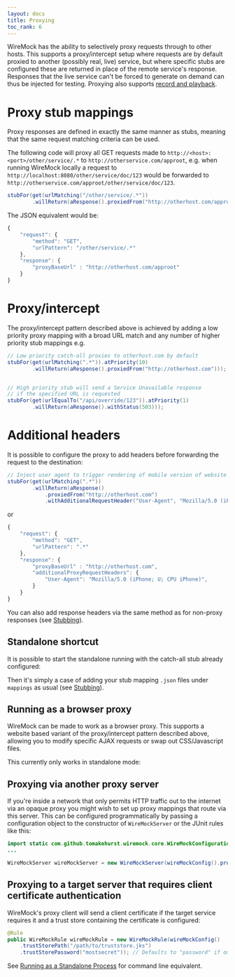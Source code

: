 ```yaml
---
layout: docs
title: Proxying
toc_rank: 6
---
```


WireMock has the ability to selectively proxy requests through to
other hosts. This supports a proxy/intercept setup where requests are by
default proxied to another (possibly real, live) service, but where
specific stubs are configured these are returned in place of the remote
service's response. Responses that the live service can't be forced to
generate on demand can thus be injected for testing. Proxying also
supports [record and playback](/docs/record-playback).

Proxy stub mappings
===================

Proxy responses are defined in exactly the same manner as stubs, meaning
that the same request matching criteria can be used.

The following code will proxy all GET requests made to
`http://<host>:<port>/other/service/.*` to
`http://otherservice.com/approot`, e.g. when running WireMock locally a
request to `http://localhost:8080/other/service/doc/123` would be
forwarded to `http://otherservice.com/approot/other/service/doc/123`.

```java
stubFor(get(urlMatching("/other/service/.*"))
        .willReturn(aResponse().proxiedFrom("http://otherhost.com/approot")));
```

The JSON equivalent would be:

```javascript
{
    "request": {
        "method": "GET",
        "urlPattern": "/other/service/.*"
    },
    "response": {
        "proxyBaseUrl" : "http://otherhost.com/approot"
    }
}
```

Proxy/intercept
===============

The proxy/intercept pattern described above is achieved by adding a low
priority proxy mapping with a broad URL match and any number of higher
priority stub mappings e.g.

```java
// Low priority catch-all proxies to otherhost.com by default
stubFor(get(urlMatching(".*")).atPriority(10)
        .willReturn(aResponse().proxiedFrom("http://otherhost.com")));


// High priority stub will send a Service Unavailable response
// if the specified URL is requested
stubFor(get(urlEqualTo("/api/override/123")).atPriority(1)
        .willReturn(aResponse().withStatus(503)));            
```

Additional headers
==================

It is possible to configure the proxy to add headers before forwarding
the request to the destination:

```java
// Inject user agent to trigger rendering of mobile version of website
stubFor(get(urlMatching(".*"))
        .willReturn(aResponse()
            .proxiedFrom("http://otherhost.com")
            .withAdditionalRequestHeader("User-Agent", "Mozilla/5.0 (iPhone; U; CPU iPhone)"));
```

or

```javascript
{
    "request": {
        "method": "GET",
        "urlPattern": ".*"
    },
    "response": {
        "proxyBaseUrl" : "http://otherhost.com",
        "additionalProxyRequestHeaders": {
            "User-Agent": "Mozilla/5.0 (iPhone; U; CPU iPhone)",
        }
    }
}
```

You can also add response headers via the same method as for non-proxy responses (see [Stubbing](/docs/stubbing)).

Standalone shortcut
-------------------

It is possible to start the standalone running with the catch-all stub
already configured:

Then it's simply a case of adding your stub mapping `.json` files under `mappings` as usual (see [Stubbing](/docs/stubbing)).

## Running as a browser proxy


WireMock can be made to work as a browser proxy. This supports a website
based variant of the proxy/intercept pattern described above, allowing
you to modify specific AJAX requests or swap out CSS/Javascript files.

This currently only works in standalone mode:

## Proxying via another proxy server


If you're inside a network that only permits HTTP traffic out to the
internet via an opaque proxy you might wish to set up proxy mappings
that route via this server. This can be configured programmatically by
passing a configuration object to the constructor of `WireMockServer` or
the JUnit rules like this:

```java
import static com.github.tomakehurst.wiremock.core.WireMockConfiguration.wireMockConfig;
...

WireMockServer wireMockServer = new WireMockServer(wireMockConfig().proxyVia("proxy.mycorp.com", 8080);
```

## Proxying to a target server that requires client certificate authentication


WireMock's proxy client will send a client certificate if the target
service requires it and a trust store containing the certificate is
configured:

```java
@Rule
public WireMockRule wireMockRule = new WireMockRule(wireMockConfig()
    .trustStorePath("/path/to/truststore.jks")
    .trustStorePassword("mostsecret")); // Defaults to "password" if omitted
```

See [Running as a Standalone Process](/docs/running-standalone) for command line equivalent.
